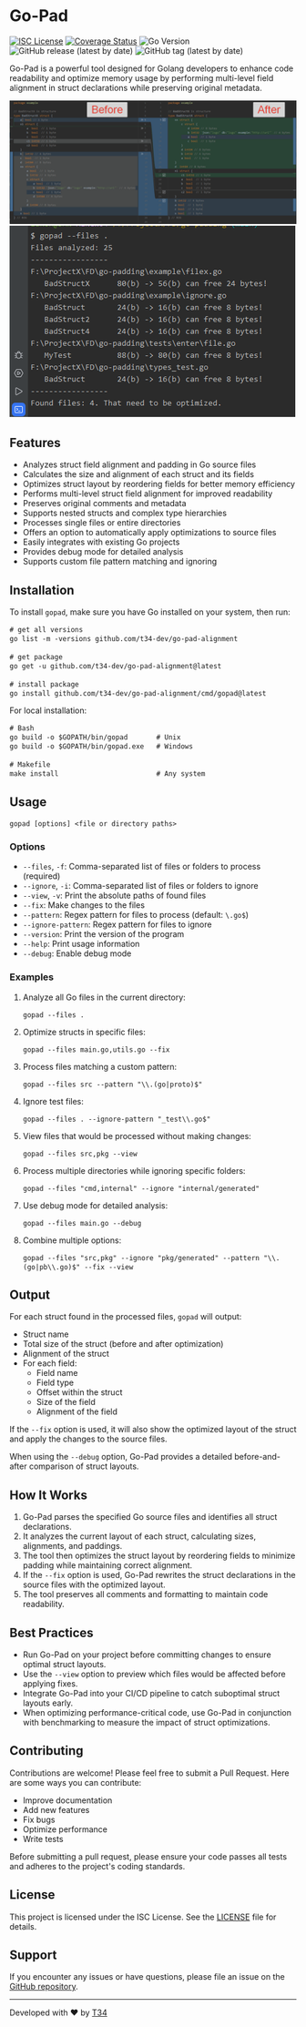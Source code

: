 # Go-Pad

[![ISC License](http://img.shields.io/badge/license-ISC-blue.svg)](http://copyfree.org)
[![Coverage Status](https://coveralls.io/repos/github/t34-dev/go-pad-alignment/badge.svg?branch=main&ver=1724759136)](https://coveralls.io/github/t34-dev/go-pad-alignment?branch=main&ver=1724759136)
![Go Version](https://img.shields.io/badge/Go-1.22-blue?logo=go&ver=1724759136)
![GitHub release (latest by date)](https://img.shields.io/github/v/release/t34-dev/go-pad-alignment?ver=1724759136)
![GitHub tag (latest by date)](https://img.shields.io/github/v/tag/t34-dev/go-pad-alignment?sort=semver&style=flat&logo=git&logoColor=white&label=Latest%20Version&color=blue&ver=1724759136)

Go-Pad is a powerful tool designed for Golang developers to enhance code readability and optimize memory usage by performing multi-level field alignment in struct declarations while preserving original metadata.

![Go-Pad Example](./example.png)
![Go-Pad Example2](./example2.png)

## Features

- Analyzes struct field alignment and padding in Go source files
- Calculates the size and alignment of each struct and its fields
- Optimizes struct layout by reordering fields for better memory efficiency
- Performs multi-level struct field alignment for improved readability
- Preserves original comments and metadata
- Supports nested structs and complex type hierarchies
- Processes single files or entire directories
- Offers an option to automatically apply optimizations to source files
- Easily integrates with existing Go projects
- Provides debug mode for detailed analysis
- Supports custom file pattern matching and ignoring

## Installation

To install `gopad`, make sure you have Go installed on your system, then run:

```shell
# get all versions
go list -m -versions github.com/t34-dev/go-pad-alignment

# get package
go get -u github.com/t34-dev/go-pad-alignment@latest

# install package
go install github.com/t34-dev/go-pad-alignment/cmd/gopad@latest
```

For local installation:

```shell
# Bash
go build -o $GOPATH/bin/gopad       # Unix
go build -o $GOPATH/bin/gopad.exe   # Windows

# Makefile
make install                        # Any system
```

## Usage

```
gopad [options] <file or directory paths>
```

### Options

- `--files`, `-f`: Comma-separated list of files or folders to process (required)
- `--ignore`, `-i`: Comma-separated list of files or folders to ignore
- `--view`, `-v`: Print the absolute paths of found files
- `--fix`: Make changes to the files
- `--pattern`: Regex pattern for files to process (default: `\.go$`)
- `--ignore-pattern`: Regex pattern for files to ignore
- `--version`: Print the version of the program
- `--help`: Print usage information
- `--debug`: Enable debug mode

### Examples

1. Analyze all Go files in the current directory:
   ```
   gopad --files .
   ```

2. Optimize structs in specific files:
   ```
   gopad --files main.go,utils.go --fix
   ```

3. Process files matching a custom pattern:
   ```
   gopad --files src --pattern "\\.(go|proto)$"
   ```

4. Ignore test files:
   ```
   gopad --files . --ignore-pattern "_test\\.go$"
   ```

5. View files that would be processed without making changes:
   ```
   gopad --files src,pkg --view
   ```

6. Process multiple directories while ignoring specific folders:
   ```
   gopad --files "cmd,internal" --ignore "internal/generated"
   ```

7. Use debug mode for detailed analysis:
   ```
   gopad --files main.go --debug
   ```

8. Combine multiple options:
   ```
   gopad --files "src,pkg" --ignore "pkg/generated" --pattern "\\.(go|pb\\.go)$" --fix --view
   ```

## Output

For each struct found in the processed files, `gopad` will output:

- Struct name
- Total size of the struct (before and after optimization)
- Alignment of the struct
- For each field:
  - Field name
  - Field type
  - Offset within the struct
  - Size of the field
  - Alignment of the field

If the `--fix` option is used, it will also show the optimized layout of the struct and apply the changes to the source files.

When using the `--debug` option, Go-Pad provides a detailed before-and-after comparison of struct layouts.

## How It Works

1. Go-Pad parses the specified Go source files and identifies all struct declarations.
2. It analyzes the current layout of each struct, calculating sizes, alignments, and paddings.
3. The tool then optimizes the struct layout by reordering fields to minimize padding while maintaining correct alignment.
4. If the `--fix` option is used, Go-Pad rewrites the struct declarations in the source files with the optimized layout.
5. The tool preserves all comments and formatting to maintain code readability.

## Best Practices

- Run Go-Pad on your project before committing changes to ensure optimal struct layouts.
- Use the `--view` option to preview which files would be affected before applying fixes.
- Integrate Go-Pad into your CI/CD pipeline to catch suboptimal struct layouts early.
- When optimizing performance-critical code, use Go-Pad in conjunction with benchmarking to measure the impact of struct optimizations.

## Contributing

Contributions are welcome! Please feel free to submit a Pull Request. Here are some ways you can contribute:

- Improve documentation
- Add new features
- Fix bugs
- Optimize performance
- Write tests

Before submitting a pull request, please ensure your code passes all tests and adheres to the project's coding standards.

## License

This project is licensed under the ISC License. See the [LICENSE](LICENSE) file for details.

## Support

If you encounter any issues or have questions, please file an issue on the [GitHub repository](https://github.com/t34-dev/go-pad-alignment/issues).

---

Developed with ❤️ by [T34](https://github.com/t34-dev)
